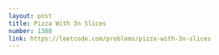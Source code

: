 ```yaml
---
layout: post
title: Pizza With 3n Slices
number: 1388
link: https://leetcode.com/problems/pizza-with-3n-slices
---
```

